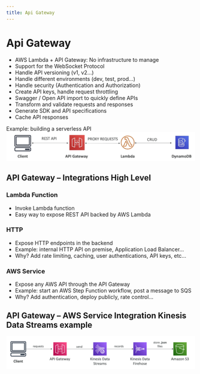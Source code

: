 ```yaml
---
title: Api Gateway
---
```

# Api Gateway
- AWS Lambda + API Gateway: No infrastructure to manage
- Support for the WebSocket Protocol
- Handle API versioning (v1, v2…)
- Handle different environments (dev, test, prod…)
- Handle security (Authentication and Authorization)
- Create API keys, handle request throttling
- Swagger / Open API import to quickly define APIs
- Transform and validate requests and responses
- Generate SDK and API specifications
- Cache API responses

Example: building a serverless API
![Api Gateway](./API-GateWay-example.png)

## API Gateway – Integrations High Level
### Lambda Function
- Invoke Lambda function
- Easy way to expose REST API backed by AWS Lambda
### HTTP
- Expose HTTP endpoints in the backend
- Example: internal HTTP API on premise, Application Load Balancer…
- Why? Add rate limiting, caching, user authentications, API keys, etc…
### AWS Service
- Expose any AWS API through the API Gateway
- Example: start an AWS Step Function workflow, post a message to SQS
- Why? Add authentication, deploy publicly, rate control...

## API Gateway – AWS Service Integration Kinesis Data Streams example
![img.png](example.png)


